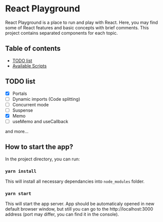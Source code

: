 # React Playground
React Playground is a place to run and play with React. Here, you may find some of React features and basic concepts with brief comments. This project contains separated components for each topic.

## Table of contents
* [TODO list](#todo-list)
* [Available Scripts](#available-scripts)

## TODO list

- [x] Portals
- [ ] Dynamic imports (Code splitting)
- [ ] Concurrent mode
- [ ] Suspense
- [x] Memo
- [ ] useMemo and useCallback

and more...

## How to start the app?

In the project directory, you can run:

### `yarn install`

This will install all necessary dependancies into `node_modules` folder.

### `yarn start`

This will start the app server. App should be automaticaly opened in new default browser window, but still you can go to the http://localhost:3000 address (port may differ, you can find it in the console).
